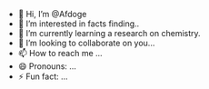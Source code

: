 - 👋 Hi, I’m @Afdoge
- 👀 I’m interested in facts finding..
- 🌱 I’m currently learning a research on chemistry.
- 💞️ I’m looking to collaborate on you...
- 📫 How to reach me ...
- 😄 Pronouns: ...
- ⚡ Fun fact: ...

<!---
Afdoge/Afdoge is a ✨ special ✨ repository because its `README.md` (this file) appears on your GitHub profile.
You can click the Preview link to take a look at your changes.
--->

